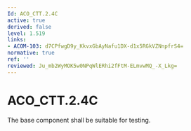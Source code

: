 ```yaml
---
Id: ACO_CTT.2.4C
active: true
derived: false
level: 1.519
links:
- ACOM-103: d7CPfwgD9y_KkvxGbAyNafu1DX-d1x5RGkVZNnpfrS4=
normative: true
ref: ''
reviewed: Ju_mb2WyMOK5w0NPqWlERhi2fFtM-ELmvwMQ_-X_Lkg=
---
```


# ACO_CTT.2.4C

The base component shall be suitable for testing.
